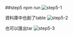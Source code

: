 ##step5
npm run
![step5-1](https://i.imgur.com/MolLZKu.jpg)

資料庫中也創了table
![step5-2](https://i.imgur.com/dmcUbHt.jpg)

也可以匯出tar
![step5-3](https://i.imgur.com/WQmMTHK.jpg)
